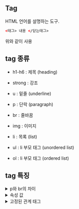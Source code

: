 ## Tag

HTML 언어를 설명하는 도구.  
```html
<태그> 내용 </닫는태그>
```
위와 같이 사용

## tag 종류

- h1-h6 : 제목 (heading)
- strong : 강조
- u : 밑줄 (underline)

- p : 단락 (paragraph)
- br : 줄바꿈

- img : 이미지

- li : 목록 (list)
- ul : li 부모 태그 (unordered list)
- ol : li 부모 태그 (ordered list)

## tag 특징


<details>
<summary>p와 br의 차이</summary>
'p'와 'br'은 줄바꿈의 역할을 하지만 다르다.<br> 
'p'태그는 여는 태그와 닫는 태그 두개를 사용하지만 'br'태그는 하나만 사용하면 줄바꿈이 된다.<br>
그 부분에서는 'br' 태그가 편리하지만 'p'와 같이 여닫는 태그에는 style을 적용시킬 수 있다.<br>
</details>

<details>
<summary>속성 값</summary>
대표적으로 img 태그에 속성값을 적용한다.<br>
'src = (주소)' 속성 값을 이용하여 이미지를 불러올 수 있다.<br>
뿐만 아니라 width, size 등등 다양한 속성값이 존재한다.<br>
아마 css에서 배울 듯 하다.<br>
</details>

<details>
<summary>고정된 관계 태그</summary>
'li' 태그는 리스트를 나타내는 태그이다<br>
해당 태그를 사용할 때, 'ul', 'ol' 로 감싸줘 li에 속성을 부여할 수 있다.<br>
목록끼리 구분을 하기 위한 경계의 역할을 해주는 것이다.<br>
</details>